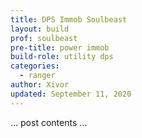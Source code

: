 ```yaml
---
title: DPS Immob Soulbeast
layout: build
prof: soulbeast
pre-title: power immob
build-role: utility dps
categories:
  - ranger
author: Xivor
updated: September 11, 2020
---
```


… post contents …